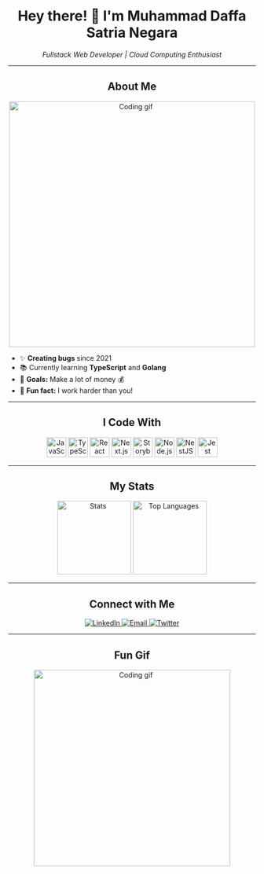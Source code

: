 <h1 align="center">Hey there! 👋 I'm Muhammad Daffa Satria Negara</h1>

<p align="center">
  <em>Fullstack Web Developer | Cloud Computing Enthusiast</em>
</p>

---

<h2 align="center">About Me</h2>

<p align="center">
  <img src="https://media.giphy.com/media/26tn33aiTi1jkl6H6/giphy.gif" width="500" alt="Coding gif" />
</p>

<ul>
  <li>✨ <strong>Creating bugs</strong> since 2021</li>
  <li>📚 Currently learning <strong>TypeScript</strong> and <strong>Golang</strong></li>
  <li>🎯 <strong>Goals:</strong> Make a lot of money 💰</li>
  <li>🎲 <strong>Fun fact:</strong> I work harder than you!</li>
</ul>

---

<h2 align="center">I Code With</h2>

<p align="center">
  <img src="https://cdn.jsdelivr.net/gh/devicons/devicon/icons/javascript/javascript-original.svg" height="40" alt="JavaScript" />
  <img src="https://cdn.jsdelivr.net/gh/devicons/devicon/icons/typescript/typescript-original.svg" height="40" alt="TypeScript" />
  <img src="https://cdn.jsdelivr.net/gh/devicons/devicon/icons/react/react-original.svg" height="40" alt="React" />
  <img src="https://cdn.jsdelivr.net/gh/devicons/devicon/icons/nextjs/nextjs-original.svg" height="40" alt="Next.js" />
  <img src="https://cdn.jsdelivr.net/gh/devicons/devicon/icons/storybook/storybook-original.svg" height="40" alt="Storybook" />
  <img src="https://cdn.jsdelivr.net/gh/devicons/devicon/icons/nodejs/nodejs-original.svg" height="40" alt="Node.js" />
  <img src="https://cdn.jsdelivr.net/gh/devicons/devicon/icons/nestjs/nestjs-original.svg" height="40" alt="NestJS" />
  <img src="https://cdn.jsdelivr.net/gh/devicons/devicon/icons/jest/jest-plain.svg" height="40" alt="Jest" />
</p>

---

<h2 align="center">My Stats</h2>

<p align="center">
  <img src="https://github-readme-stats.vercel.app/api?username=daffasatrianegara&hide_title=false&hide_rank=false&show_icons=true&include_all_commits=true&count_private=true&disable_animations=false&theme=radical&locale=en&hide_border=false" height="150" alt="Stats" />
  <img src="https://github-readme-stats.vercel.app/api/top-langs?username=daffasatrianegara&locale=en&hide_title=false&layout=compact&card_width=320&langs_count=5&theme=radical&hide_border=false" height="150" alt="Top Languages" />
</p>

---

<h2 align="center">Connect with Me</h2>

<p align="center">
  <a href="https://www.linkedin.com/in/daffasatrianegara" target="_blank">
    <img src="https://img.shields.io/badge/LinkedIn-%230077B5.svg?&style=for-the-badge&logo=linkedin&logoColor=white" alt="LinkedIn" />
  </a>
  <a href="mailto:your.email@example.com" target="_blank">
    <img src="https://img.shields.io/badge/Email-D14836?style=for-the-badge&logo=gmail&logoColor=white" alt="Email" />
  </a>
  <a href="https://twitter.com/yourhandle" target="_blank">
    <img src="https://img.shields.io/badge/Twitter-%231DA1F2.svg?&style=for-the-badge&logo=twitter&logoColor=white" alt="Twitter" />
  </a>
</p>

---

<h2 align="center">Fun Gif</h2>

<p align="center">
  <img src="https://media.giphy.com/media/qgQUggAC3Pfv687qPC/giphy.gif" width="400" alt="Coding gif" />
</p>

